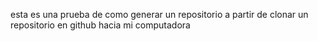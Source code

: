 esta es una prueba de como generar un repositorio a partir de clonar un repositorio en github hacia mi computadora

